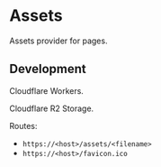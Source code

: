 # Assets
Assets provider for pages.

## Development
Cloudflare Workers.

Cloudflare R2 Storage.

Routes:
- `https://<host>/assets/<filename>`
- `https://<host>/favicon.ico`
